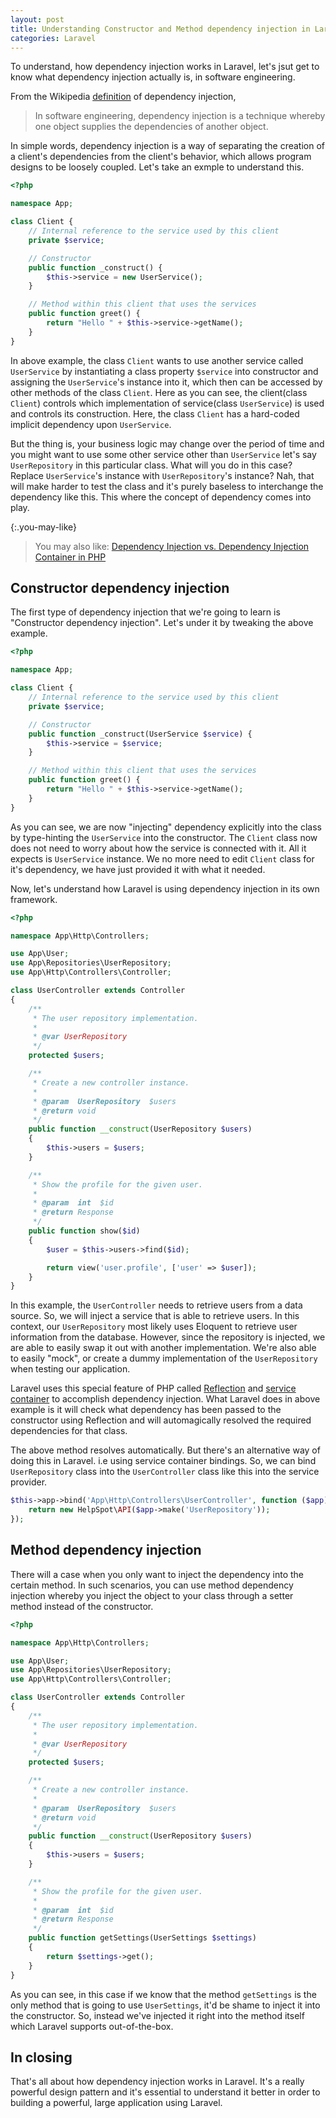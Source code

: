 ```yaml
---
layout: post
title: Understanding Constructor and Method dependency injection in Laravel
categories: Laravel
---
```


To understand, how dependency injection works in Laravel, let's jsut get to know what dependency injection actually is, in software engineering.

From the Wikipedia [definition](https://en.wikipedia.org/wiki/Dependency_injection) of dependency injection,

> In software engineering, dependency injection is a technique whereby one object supplies the dependencies of another object.

In simple words, dependency injection is a way of separating the creation of a client's dependencies from the client's behavior, which allows program designs to be loosely coupled. Let's take an exmple to understand this.

```php
<?php

namespace App;

class Client {
    // Internal reference to the service used by this client
    private $service;

    // Constructor
    public function _construct() {
        $this->service = new UserService();
    }

    // Method within this client that uses the services
    public function greet() {
        return "Hello " + $this->service->getName();
    }
}
```

In above example, the class `Client` wants to use another service called `UserService` by instantiating a class property `$service` into constructor and assigning the `UserService`'s instance into it, which then can be accessed by other methods of the class `Client`. Here as you can see, the client(class `Client`) controls which implementation of service(class `UserService`) is used and controls its construction. Here, the class `Client` has a hard-coded implicit dependency upon `UserService`.


But the thing is, your business logic may change over the period of time and you might want to use some other service other than `UserService` let's say `UserRepository` in this particular class. What will you do in this case? Replace `UserService`'s instance with `UserRepository`'s instance? Nah, that will make harder to test the class and it's purely baseless to interchange the dependency like this. This where the concept of dependency comes into play.

{:.you-may-like}
> You may also like: [Dependency Injection vs. Dependency Injection Container in PHP](https://www.amitmerchant.com/dependency-injection-container-php/)

## Constructor dependency injection

The first type of dependency injection that we're going to learn is "Constructor dependency injection". Let's under it by tweaking the above example.

```php
<?php

namespace App;

class Client {
    // Internal reference to the service used by this client
    private $service;

    // Constructor
    public function _construct(UserService $service) {
        $this->service = $service;
    }

    // Method within this client that uses the services
    public function greet() {
        return "Hello " + $this->service->getName();
    }
}
```

As you can see, we are now "injecting" dependency explicitly into the class by type-hinting the `UserService` into the constructor. The `Client` class now does not need to worry about how the service is connected with it. All it expects is `UserService` instance. We no more need to edit `Client` class for it's dependency, we have just provided it with what it needed.

Now, let's understand how Laravel is using dependency injection in its own framework. 

```php
<?php

namespace App\Http\Controllers;

use App\User;
use App\Repositories\UserRepository;
use App\Http\Controllers\Controller;

class UserController extends Controller
{
    /**
     * The user repository implementation.
     *
     * @var UserRepository
     */
    protected $users;

    /**
     * Create a new controller instance.
     *
     * @param  UserRepository  $users
     * @return void
     */
    public function __construct(UserRepository $users)
    {
        $this->users = $users;
    }

    /**
     * Show the profile for the given user.
     *
     * @param  int  $id
     * @return Response
     */
    public function show($id)
    {
        $user = $this->users->find($id);

        return view('user.profile', ['user' => $user]);
    }
}
```

In this example, the `UserController` needs to retrieve users from a data source. So, we will inject a service that is able to retrieve users. In this context, our `UserRepository` most likely uses Eloquent to retrieve user information from the database. However, since the repository is injected, we are able to easily swap it out with another implementation. We're also able to easily "mock", or create a dummy implementation of the `UserRepository` when testing our application.

Laravel uses this special feature of PHP called [Reflection](https://www.php.net/manual/en/class.reflectionclass.php) and [service container](https://laravel.com/docs/5.4/container) to accomplish dependency injection. What Laravel does in above example is it will check what dependency has been passed to the constructor using Reflection and will automagically resolved the required dependencies for that class.

The above method resolves automatically. But there's an alternative way of doing this in Laravel. i.e using service container bindings. So, we can bind `UserRepository` class into the `UserController` class like this into the service provider.

```php
$this->app->bind('App\Http\Controllers\UserController', function ($app) {
    return new HelpSpot\API($app->make('UserRepository'));
});
```

## Method dependency injection

There will a case when you only want to inject the dependency into the certain method. In such scenarios, you can use method dependency injection whereby you inject the object to your class through a setter method instead of the constructor.

```php
<?php

namespace App\Http\Controllers;

use App\User;
use App\Repositories\UserRepository;
use App\Http\Controllers\Controller;

class UserController extends Controller
{
    /**
     * The user repository implementation.
     *
     * @var UserRepository
     */
    protected $users;

    /**
     * Create a new controller instance.
     *
     * @param  UserRepository  $users
     * @return void
     */
    public function __construct(UserRepository $users)
    {
        $this->users = $users;
    }

    /**
     * Show the profile for the given user.
     *
     * @param  int  $id
     * @return Response
     */
    public function getSettings(UserSettings $settings)
    {
        return $settings->get();
    }
}
```

As you can see, in this case if we know that the method `getSettings` is the only method that is going to use `UserSettings`, it'd be shame to inject it into the constructor. So, instead we've injected it right into the method itself which Laravel supports out-of-the-box.

## In closing

That's all about how dependency injection works in Laravel. It's a really powerful design pattern and it's essential to understand it better in order to building a powerful, large application using Laravel.
